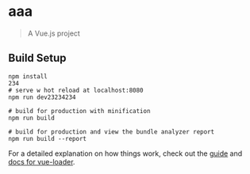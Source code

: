 # aaa

> A Vue.js project

## Build Setup

``` ba
npm install
234
# serve w hot reload at localhost:8080
npm run dev23234234

# build for production with minification
npm run build

# build for production and view the bundle analyzer report
npm run build --report
```

For a detailed explanation on how things work, check out the [guide](http://vuejs-templates.github.io/webpack/) and [docs for vue-loader](http://vuejs.github.io/vue-loader).
